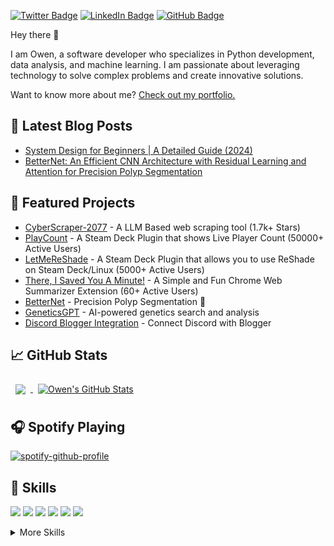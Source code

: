[![Twitter Badge](https://img.shields.io/badge/Twitter-Profile-informational?style=flat&logo=twitter&logoColor=white&color=1CA2F1)](https://twitter.com/owensingh_)
[![LinkedIn Badge](https://img.shields.io/badge/LinkedIn-Profile-informational?style=flat&logo=linkedin&logoColor=white&color=0D76A8)](https://www.linkedin.com/in/imowensingh/)
[![GitHub Badge](https://img.shields.io/badge/GitHub-Profile-informational?style=flat&logo=github&logoColor=white&color=black)](https://github.com/itsOwen)

Hey there 👋 

I am Owen, a software developer who specializes in Python development, data analysis, and machine learning. I am passionate about leveraging technology to solve complex problems and create innovative solutions.

Want to know more about me? [Check out my portfolio.](https://owensingh.com/)

## 📝 Latest Blog Posts

<!-- BLOG-POST-LIST:START -->
- [System Design for Beginners | A Detailed Guide (2024)](https://www.owensingh.com/blog/system-design-for-beginners/)
- [BetterNet: An Efficient CNN Architecture with Residual Learning and Attention for Precision Polyp Segmentation](https://arxiv.org/abs/2405.04288)
<!-- BLOG-POST-LIST:END -->

## 📌 Featured Projects

- [CyberScraper-2077](https://github.com/itsOwen/CyberScraper-2077) - A LLM Based web scraping tool (1.7k+ Stars)
- [PlayCount](https://github.com/itsOwen/playcount-decky) - A Steam Deck Plugin that shows Live Player Count (50000+ Active Users)
- [LetMeReShade](https://github.com/itsOwen/LetMeReShade) - A Steam Deck Plugin that allows you to use ReShade on Steam Deck/Linux (5000+ Active Users)
- [There, I Saved You A Minute!](https://chromewebstore.google.com/detail/there-i-saved-you-a-minut/gkdifhfnmifllojmoegfhkhfkhkjeaao) - A Simple and Fun Chrome Web Summarizer Extension (60+ Active Users)
- [BetterNet](https://github.com/itsOwen/BetterNet) - Precision Polyp Segmentation 🚀
- [GeneticsGPT](https://github.com/itsOwen/GeneticsGPT) - AI-powered genetics search and analysis
- [Discord Blogger Integration](https://github.com/itsOwen/discord-blogger-integration) - Connect Discord with Blogger
  
## &#x1f4c8; GitHub Stats

<a href="https://github.com/itsOwen">
  <img align="center" style="margin:0.5rem" src="https://github-readme-stats.vercel.app/api/top-langs/?username=itsOwen&hide=html,css&title_color=ffffff&text_color=c9cacc&icon_color=4AB197&bg_color=1A2B34" />
</a>

<a href="https://github.com/itsOwen">
  <img align="center" style="margin:0.5rem" src="https://github-readme-stats.vercel.app/api?username=itsOwen&show_icons=true&line_height=27&count_private=true&title_color=ffffff&text_color=c9cacc&icon_color=4AB097&bg_color=1A2B34" alt="Owen's GitHub Stats" />
</a>

<br>

## 🎧 Spotify Playing
[![spotify-github-profile](https://spotify-github-profile.kittinanx.com/api/view?uid=7wk4smdx2irfd1jgib6w4p9eo&cover_image=true&theme=natemoo-re&show_offline=false&background_color=121212&interchange=false&bar_color=53b14f&bar_color_cover=true)](https://spotify-github-profile.kittinanx.com/api/view?uid=7wk4smdx2irfd1jgib6w4p9eo&redirect=true)

## 💼 Skills

![](https://img.shields.io/badge/Code-Python-informational?style=flat&logo=python&logoColor=white&color=4AB197)
![](https://img.shields.io/badge/Code-JavaScript-informational?style=flat&logo=JavaScript&logoColor=white&color=4AB197)
![](https://img.shields.io/badge/Code-React-informational?style=flat&logo=react&logoColor=white&color=4AB197)
![](https://img.shields.io/badge/Code-NodeJS-informational?style=flat&logo=Node.js&logoColor=white&color=4AB197)
![](https://img.shields.io/badge/Code-MongoDB-informational?style=flat&logo=MongoDB&logoColor=white&color=4AB197)
![](https://img.shields.io/badge/Code-MySQL-informational?style=flat&logo=MySQL&logoColor=white&color=4AB197)

<details>
<summary>More Skills</summary>

![](https://img.shields.io/badge/Style-CSS-informational?style=flat&logo=css3&logoColor=white&color=4AB197)
![](https://img.shields.io/badge/Style-Sass-informational?style=flat&logo=Sass&logoColor=white&color=4AB197)

![](https://img.shields.io/badge/Tools-Docker-informational?style=flat&logo=docker&logoColor=white&color=4AB197)
![](https://img.shields.io/badge/Tools-NGINX-informational?style=flat&logo=nginx&logoColor=white&color=4AB197)
![](https://img.shields.io/badge/Tools-Netlify-informational?style=flat&logo=netlify&logoColor=white&color=4AB197)
![](https://img.shields.io/badge/Tools-Actions-informational?style=flat&logo=github-actions&logoColor=white&color=4AB197)
![](https://img.shields.io/badge/Tools-NPM-informational?style=flat&logo=npm&logoColor=white&color=4AB197)
![](https://img.shields.io/badge/Tools-Postman-informational?style=flat&logo=Postman&logoColor=white&color=4AB197)
![](https://img.shields.io/badge/Tools-GitHub-informational?style=flat&logo=GitHub&logoColor=white&color=4AB197)
![](https://img.shields.io/badge/Tools-GitLab-informational?style=flat&logo=GitLab&logoColor=white&color=4AB197)

</details>
